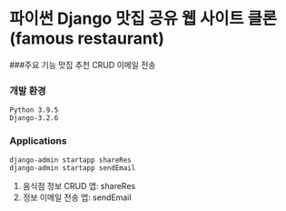# 파이썬 Django 맛집 공유 웹 사이트 클론(famous restaurant)
###주요 기능
    맛집 추천 CRUD
    이메일 전송

### 개발 환경 
``` 
Python 3.9.5
Django-3.2.6
``` 


### Applications 
```shell
django-admin startapp shareRes 
django-admin startapp sendEmail
```
1) 음식점 정보 CRUD 앱: shareRes
2) 정보 이메일 전송 앱: sendEmail




